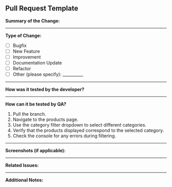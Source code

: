 ## Pull Request Template

**Summary of the Change:**
<!-- Provide a brief description of the changes made. Explain what the PR does and why it’s needed. -->

---

**Type of Change:**
<!-- Please select one or more of the following: -->
- [ ] Bugfix
- [ ] New Feature
- [ ] Improvement
- [ ] Documentation Update
- [ ] Refactor
- [ ] Other (please specify): __________

---

**How was it tested by the developer?**
<!-- Describe the testing process performed by the developer. Include details like unit tests, integration tests, manual testing, etc. -->

---

**How can it be tested by QA?**
<!-- Provide clear steps for QA to follow in order to test the changes. Include any necessary setup or configurations. -->

1. Pull the branch.
2. Navigate to the products page.
3. Use the category filter dropdown to select different categories.
4. Verify that the products displayed correspond to the selected category.
5. Check the console for any errors during filtering.

---

**Screenshots (if applicable):**
<!-- Include any relevant screenshots or visual changes. This can help reviewers understand the impact of the changes. -->

---

**Related Issues:**
<!-- Reference any related issues or tasks. E.g., "Fixes #123" -->

---

**Additional Notes:**
<!-- Any other information or context that may be relevant for reviewers. -->
